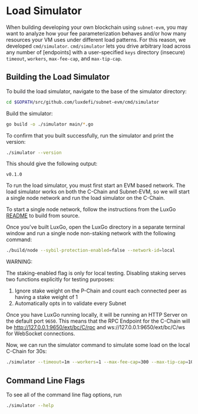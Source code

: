 # Load Simulator

When building developing your own blockchain using `subnet-evm`, you may want to analyze how your fee parameterization behaves and/or how many resources your VM uses under different load patterns. For this reason, we developed `cmd/simulator`. `cmd/simulator` lets you drive arbitrary load across any number of [endpoints] with a user-specified `keys` directory (insecure) `timeout`, `workers`, `max-fee-cap`, and `max-tip-cap`.

## Building the Load Simulator

To build the load simulator, navigate to the base of the simulator directory:

```bash
cd $GOPATH/src/github.com/luxdefi/subnet-evm/cmd/simulator
```

Build the simulator:

```bash
go build -o ./simulator main/*.go
```

To confirm that you built successfully, run the simulator and print the version:

```bash
./simulator --version
```

This should give the following output:

```
v0.1.0
```

To run the load simulator, you must first start an EVM based network. The load simulator works on both the C-Chain and Subnet-EVM, so we will start a single node network and run the load simulator on the C-Chain.

To start a single node network, follow the instructions from the LuxGo [README](https://github.com/luxdefi/node#building-node) to build from source.

Once you've built LuxGo, open the LuxGo directory in a separate terminal window and run a single node non-staking network with the following command:

```bash
./build/node --sybil-protection-enabled=false --network-id=local
```

WARNING:

The staking-enabled flag is only for local testing. Disabling staking serves two functions explicitly for testing purposes:

1. Ignore stake weight on the P-Chain and count each connected peer as having a stake weight of 1
2. Automatically opts in to validate every Subnet

Once you have LuxGo running locally, it will be running an HTTP Server on the default port `9650`. This means that the RPC Endpoint for the C-Chain will be http://127.0.0.1:9650/ext/bc/C/rpc and ws://127.0.0.1:9650/ext/bc/C/ws for WebSocket connections.

Now, we can run the simulator command to simulate some load on the local C-Chain for 30s:

```bash
./simulator --timeout=1m --workers=1 --max-fee-cap=300 --max-tip-cap=10 --txs-per-worker=50
```

## Command Line Flags

To see all of the command line flag options, run

```bash
./simulator --help
```
